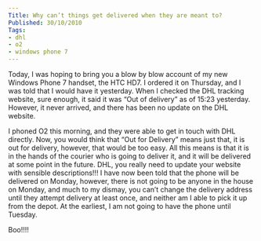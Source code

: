 ```yaml
---
Title: Why can’t things get delivered when they are meant to?
Published: 30/10/2010
Tags:
- dhl
- o2
- windows phone 7
---
```


Today, I was hoping to bring you a blow by blow account of my new Windows Phone 7 handset, the HTC HD7. I ordered it on Thursday, and I was told that I would have it yesterday. When I checked the DHL tracking website, sure enough, it said it was “Out of delivery” as of 15:23 yesterday. However, it never arrived, and there has been no update on the DHL website.

I phoned O2 this morning, and they were able to get in touch with DHL directly. Now, you would think that “Out for Delivery” means just that, it is out for delivery, however, that would be too easy. All this means is that it is in the hands of the courier who is going to deliver it, and it will be delivered at some point in the future. DHL, you really need to update your website with sensible descriptions!!! I have now been told that the phone will be delivered on Monday, however, there is not going to be anyone in the house on Monday, and much to my dismay, you can’t change the delivery address until they attempt delivery at least once, and neither am I able to pick it up from the depot. At the earliest, I am not going to have the phone until Tuesday.

Boo!!!!
